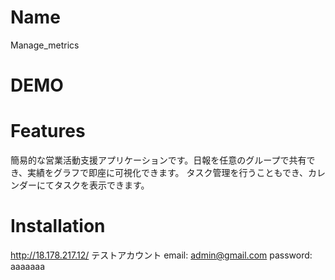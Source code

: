# Name
 Manage_metrics

# DEMO

# Features
 簡易的な営業活動支援アプリケーションです。日報を任意のグループで共有でき、実績をグラフで即座に可視化できます。
 タスク管理を行うこともでき、カレンダーにてタスクを表示できます。

# Installation
 http://18.178.217.12/
 テストアカウント 
 email: admin@gmail.com
 password: aaaaaaa
